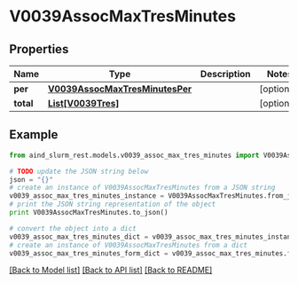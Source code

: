 # V0039AssocMaxTresMinutes


## Properties

Name | Type | Description | Notes
------------ | ------------- | ------------- | -------------
**per** | [**V0039AssocMaxTresMinutesPer**](V0039AssocMaxTresMinutesPer.md) |  | [optional] 
**total** | [**List[V0039Tres]**](V0039Tres.md) |  | [optional] 

## Example

```python
from aind_slurm_rest.models.v0039_assoc_max_tres_minutes import V0039AssocMaxTresMinutes

# TODO update the JSON string below
json = "{}"
# create an instance of V0039AssocMaxTresMinutes from a JSON string
v0039_assoc_max_tres_minutes_instance = V0039AssocMaxTresMinutes.from_json(json)
# print the JSON string representation of the object
print V0039AssocMaxTresMinutes.to_json()

# convert the object into a dict
v0039_assoc_max_tres_minutes_dict = v0039_assoc_max_tres_minutes_instance.to_dict()
# create an instance of V0039AssocMaxTresMinutes from a dict
v0039_assoc_max_tres_minutes_form_dict = v0039_assoc_max_tres_minutes.from_dict(v0039_assoc_max_tres_minutes_dict)
```
[[Back to Model list]](../README.md#documentation-for-models) [[Back to API list]](../README.md#documentation-for-api-endpoints) [[Back to README]](../README.md)



